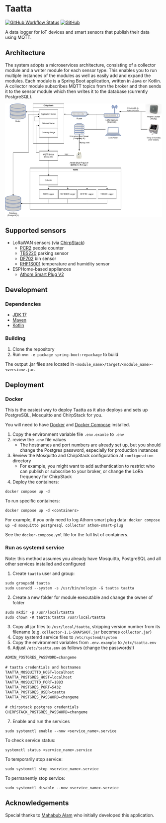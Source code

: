 # Taatta

[![GitHub Workflow Status](https://img.shields.io/github/actions/workflow/status/MonashSmartCityLivingLab/taatta/ci.yml?style=flat-square)](https://github.com/MonashSmartCityLivingLab/taatta/actions/workflows/ci.yml)
[![GitHub](https://img.shields.io/github/license/MonashSmartCityLivingLab/taatta?style=flat-square)](LICENSE)

A data logger for IoT devices and smart sensors that publish their data using MQTT.

## Architecture

The system adopts a microservices architecture, consisting of a collector module and a writer module for each sensor type. This enables you to run multiple instances of the modules as well as easily add and expand the modules. Each module is a Spring Boot application, written in Java or Kotlin. A collector module subscribes MQTT topics from the broker and then sends it to the sensor module which then writes it to the database (currently PostgreSQL).

![Taatta architecture](docs/images/architecture.png)

## Supported sensors

- LoRaWAN sensors (via [ChirpStack](https://chirpstack.io/))
  - [PCR2](pcr2/README.md) people counter
  - [TBS220](tbs220/README.md) parking sensor
  - [DF702](df702/README.md) bin sensor
  - [RHF1S001](rhf1s001/README.md) temperature and humidity sensor
- ESPHome-based appliances
  - [Athom Smart Plug V2](athom-smart-plug/README.md)

## Development

### Dependencies

- [JDK 17](https://adoptium.net/temurin/releases/)
- [Maven](https://maven.apache.org/download.cgi)
- [Kotlin](https://kotlinlang.org/docs/getting-started.html)

### Building

1. Clone the repository
2. Run `mvn -e package spring-boot:repackage` to build

The output .jar files are located in `<module_name>/target/<module_name>-<version>.jar`.

## Deployment

### Docker

This is the easiest way to deploy Taatta as it also deploys and sets up PostgreSQL, Mosquitto and ChirpStack for you.

You will need to have [Docker](https://docs.docker.com/get-docker/) and [Docker Compose](https://docs.docker.com/compose/install/) installed.

1. Copy the environment variable file `.env.examle` to `.env`
2. review the `.env` file values
   - The hostnames and port numbers are already set up, but you should change the Postgres password, especially for production instances
3. Review the Mosquitto and ChirpStack configuration at `configuration` directory
   - For example, you might want to add authentication to restrict who can publish or subscribe to your broker, or change the LoRa frequency for ChirpStack
4. Deploy the containers:
```shell
docker compose up -d
```

To run specific containers:
```shell
docker compose up -d <containers>
```

For example, if you only need to log Athom smart plug data: `docker compose up -d mosquitto postgresql collector athom-smart-plug`

See the `docker-compose.yml` file for the full list of containers.

### Run as systemd service

Note: this method assumes you already have Mosquitto, PostgreSQL and all other services installed and configured

1. Create `taatta` user and group:
```shell
sudo groupadd taatta
sudo useradd --system -s /usr/bin/nologin -G taatta taatta
```

2. Create a new folder for module executable and change the owner of folder
```shell
sudo mkdir -p /usr/local/taatta
sudo chown -R taatta:taatta /usr/local/taatta
```

3. Copy all jar files to `/usr/local/taatta`, stripping version number from its filename (e.g. `collector-1.1-SNAPSHOT.jar` becomes `collector.jar`)
4. Copy systemd service files to `/etc/systemd/system`
5. Copy the environment variables from `.env.example` to `/etc/taatta.env`
6. Adjust `/etc/taatta.env` as follows (change the passwords!)
```shell
ADMIN_POSTGRES_PASSWORD=changeme

# taatta credentials and hostnames
TAATTA_MOSQUITTO_HOST=localhost
TAATTA_POSTGRES_HOST=localhost
TAATTA_MOSQUITTO_PORT=1883
TAATTA_POSTGRES_PORT=5432
TAATTA_POSTGRES_USER=taatta
TAATTA_POSTGRES_PASSWORD=changeme

# chirpstack postgres credentials
CHIRPSTACK_POSTGRES_PASSWORD=changeme
```

7. Enable and run the services
```shell
sudo systemctl enable --now <service_name>.service
```

To check service status:
```shell
systemctl status <service_name>.service
```

To temporarily stop service:
```shell
sudo systemctl stop <service_name>.service
```

To permanently stop service:
```shell
sudo systemctl disable --now <service_name>.service
```

## Acknowledgements

Special thanks to [Mahabub Alam](https://github.com/whilemind) who initially developed this application.